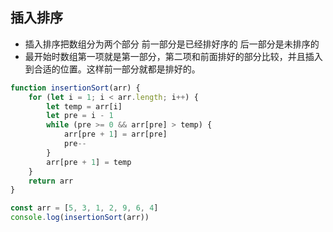 ## 插入排序 ##

* 插入排序把数组分为两个部分 前一部分是已经排好序的 后一部分是未排序的
* 最开始时数组第一项就是第一部分，第二项和前面排好的部分比较，并且插入到合适的位置。这样前一部分就都是排好的。
```javascript
function insertionSort(arr) {
	for (let i = 1; i < arr.length; i++) {
		let temp = arr[i]
		let pre = i - 1
		while (pre >= 0 && arr[pre] > temp) {
			arr[pre + 1] = arr[pre]
			pre--
		}
		arr[pre + 1] = temp
	}
	return arr
}

const arr = [5, 3, 1, 2, 9, 6, 4]
console.log(insertionSort(arr))
```